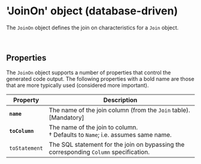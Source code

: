 # 'JoinOn' object (database-driven)

The `JoinOn` object defines the join on characteristics for a `Join` object.

<br/>

## Properties
The `JoinOn` object supports a number of properties that control the generated code output. The following properties with a bold name are those that are more typically used (considered more important).

Property | Description
-|-
**`name`** | The name of the join column (from the `Join` table). [Mandatory]
**`toColumn`** | The name of the join to column.<br/>&dagger; Defaults to `Name`; i.e. assumes same name.
`toStatement` | The SQL statement for the join on bypassing the corresponding `Column` specification.

